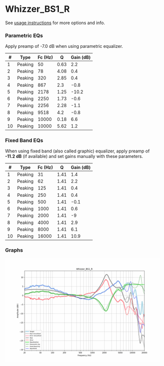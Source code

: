 # Whizzer_BS1_R
See [usage instructions](https://github.com/jaakkopasanen/AutoEq#usage) for more options and info.

### Parametric EQs
Apply preamp of -7.0 dB when using parametric equalizer.

|   # | Type    |   Fc (Hz) |    Q |   Gain (dB) |
|-----|---------|-----------|------|-------------|
|   1 | Peaking |        50 | 0.63 |         2.2 |
|   2 | Peaking |        78 | 4.08 |         0.4 |
|   3 | Peaking |       320 | 2.85 |         0.4 |
|   4 | Peaking |       867 | 2.3  |        -0.8 |
|   5 | Peaking |      2178 | 1.25 |       -10.2 |
|   6 | Peaking |      2250 | 1.73 |        -0.6 |
|   7 | Peaking |      2256 | 2.28 |        -1.1 |
|   8 | Peaking |      9518 | 4.2  |        -0.8 |
|   9 | Peaking |     10000 | 0.18 |         6.6 |
|  10 | Peaking |     10000 | 5.62 |         1.2 |

### Fixed Band EQs
When using fixed band (also called graphic) equalizer, apply preamp of **-11.2 dB** (if available) and set gains manually with these parameters.

|   # | Type    |   Fc (Hz) |    Q |   Gain (dB) |
|-----|---------|-----------|------|-------------|
|   1 | Peaking |        31 | 1.41 |         1.4 |
|   2 | Peaking |        62 | 1.41 |         2.2 |
|   3 | Peaking |       125 | 1.41 |         0.4 |
|   4 | Peaking |       250 | 1.41 |         0.4 |
|   5 | Peaking |       500 | 1.41 |        -0.1 |
|   6 | Peaking |      1000 | 1.41 |         0.6 |
|   7 | Peaking |      2000 | 1.41 |        -9   |
|   8 | Peaking |      4000 | 1.41 |         2.9 |
|   9 | Peaking |      8000 | 1.41 |         6.1 |
|  10 | Peaking |     16000 | 1.41 |        10.9 |

### Graphs
![](./Whizzer_BS1_R.png)

